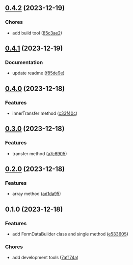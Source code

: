 

## [0.4.2](https://github.com/nicomoraes/formdata-builder/compare/0.4.1...0.4.2) (2023-12-19)


### Chores

* add build tool ([85c3ae2](https://github.com/nicomoraes/formdata-builder/commit/85c3ae2390794843a25f4ea914f88b4c16434e55))

## [0.4.1](https://github.com/nicomoraes/formdata-builder/compare/0.4.0...0.4.1) (2023-12-19)


### Documentation

* update readme ([f85de9e](https://github.com/nicomoraes/formdata-builder/commit/f85de9e9405d53baf4617402ed3e5693cebef96c))

## [0.4.0](https://github.com/nicomoraes/formdata-builder/compare/0.3.0...0.4.0) (2023-12-18)


### Features

* innerTransfer method ([c33f40c](https://github.com/nicomoraes/formdata-builder/commit/c33f40c632b953517ed6a7ba5054fe5b3297d01b))

## [0.3.0](https://github.com/nicomoraes/formdata-builder/compare/0.2.0...0.3.0) (2023-12-18)


### Features

* transfer method ([a7c6905](https://github.com/nicomoraes/formdata-builder/commit/a7c690523412fd4e1547281a1a1884e389c8a505))

## [0.2.0](https://github.com/nicomoraes/formdata-builder/compare/0.1.0...0.2.0) (2023-12-18)


### Features

* array method ([ad1da95](https://github.com/nicomoraes/formdata-builder/commit/ad1da9522cec67309c21f740939802a92bd3b336))

## 0.1.0 (2023-12-18)


### Features

* add FormDataBuilder class and single method ([e533605](https://github.com/nicomoraes/formdata-builder/commit/e533605091931e71e453966c85bec9ae2de890b1))


### Chores

* add development tools ([7af174a](https://github.com/nicomoraes/formdata-builder/commit/7af174a4888ad4e03593a4e33e01aeef137a3637))
